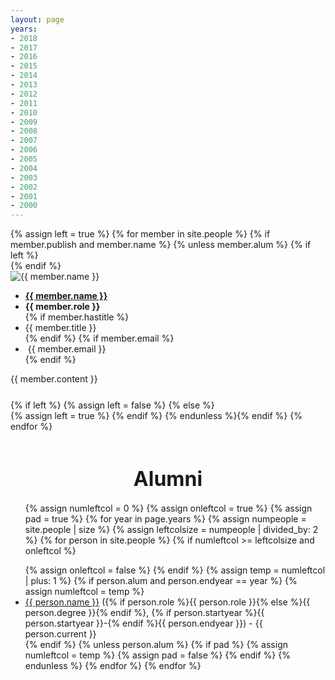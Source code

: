 ```yaml
---
layout: page
years:
- 2018
- 2017
- 2016
- 2015
- 2014
- 2013
- 2012
- 2011
- 2010
- 2009
- 2008
- 2007
- 2006
- 2005
- 2004
- 2003
- 2002
- 2001
- 2000
---
```


<!-- For individual bios-->
<div class="container-fluid person">
  {% assign left = true %}
  {% for member in site.people %}
  {% if member.publish and member.name %}
  {% unless member.alum %}
    {% if left %}
      <div class='row'>
    {% endif %}
    <div class="col-sm-6 col-md-6 col-lg-6" style="margin-bottom:25px">
      <img alt="{{ member.name }}"
           src="{{ member.thumbnail }}"
           class="thumbnail hidden-xs"/>
      <div>
      <ul class="nobullet">
        <li><b><a href="{{ member.webpage }}">{{ member.name }}</a></b></li>
        <li><b>{{ member.role }}</b></li>
        {% if member.hastitle %}
           <li>{{ member.title }}</li>
        {% endif %}
 	{% if member.email %}
        <li><span class="glyphicon glyphicon-envelope" aria-hidden="true"></span>&nbsp;{{ member.email }}</li>
	{% endif %}
      </ul>
      </div>
      <p> {{ member.content }}</p>
    </div>
{% if left %}
  {% assign left = false %}
{% else %}
  </div>
  {% assign left = true %}
{% endif %}
{% endunless %}{% endif %}
{% endfor %}
</div>

<!-- For alums-->
<br>
<h1 align="center"><font size="6">Alumni</font></h1>
<div class="row">
<div class="col-xs-12 col-sm-12 col-md-6 col-lg-6 col-xl-6">
<ul class="nobullet">
{% assign numleftcol = 0 %}
{% assign onleftcol = true %}
{% assign pad = true %}
{% for year in page.years %}
   {% assign numpeople = site.people | size %}
   {% assign leftcolsize = numpeople | divided_by: 2 %}
       {% for person in site.people %}
         {% if numleftcol >= leftcolsize and onleftcol %}
           </ul></div>
           <div class="col-xs-12 col-sm-12 col-md-6 col-lg-6 col-xl-6">
           <ul class="nobullet">
           {% assign onleftcol = false %}
         {% endif %}
         {% assign temp = numleftcol | plus: 1 %}
         {% if person.alum and person.endyear == year %}
           {% assign numleftcol = temp %}
           <li><a href="{{ person.webpage }}">{{ person.name }}</a>
             ({% if person.role %}{{ person.role }}{% else %}{{ person.degree }}{% endif %},
              {% if person.startyear %}{{ person.startyear }}-{% endif %}{{ person.endyear }}) - {{ person.current }}
           </li>
         {% endif %}
         {% unless person.alum %}
           {% if pad %}
             {% assign numleftcol = temp %}
             {% assign pad = false %}
           {% endif %}
         {% endunless %}
     {% endfor %}
{% endfor %}
</ul></div></div>
